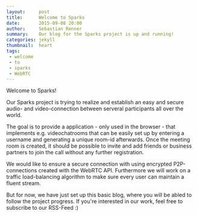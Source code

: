 ```yaml
---
layout:     post
title:      Welcome to Sparks
date:       2015-09-08 20:00
author:     Sebastian Renner
summary:    Our blog for the Sparks project is up and running!
categories: jekyll
thumbnail:  heart
tags:
 - welcome
 - to
 - sparks
 - WebRTC
---
```


Welcome to Sparks!

Our Sparks project is trying to realize and establish an easy and secure audio- and video-connection between serveral 
participants all over the world.

The goal is to provide a application - only used in the browser - that implements e.g. videochatrooms that can be easily 
set up by entering a username and generating a unique room-id afterwards. Once the meeting room is created, it should be
possible to invite and add friends or business partners to join the call without any further registration.

We would like to ensure a secure connection with using encrypted P2P-connections created with the WebRTC API.
Furthermore we will work on a traffic load-balancing algorithm to make sure every user can maintain a fluent stream.

But for now, we have just set up this basic blog, where you will be abled to follow the project progress.
If you're interested in our work, feel free to subscribe to our RSS-Feed :)


